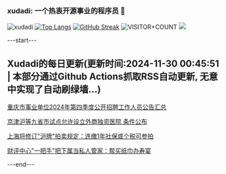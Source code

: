 ### xudadi: 一个热衷开源事业的程序员 👋

![xudadi](https://github-readme-stats-git-masterorgs-github-readme-stats-team.vercel.app/api?username=xudadi)
[![Top Langs](https://github-readme-stats.vercel.app/api/top-langs/?username=xudadi)](https://github.com/anuraghazra/github-readme-stats)
[![GitHub Streak](https://streak-stats.demolab.com?user=xudadi&locale=zh_Hans)](https://git.io/streak-stats)
![VISITOR+COUNT](https://komarev.com/ghpvc/?username=xudadi&label=VISITOR+COUNT)
![](https://raw.githubusercontent.com/xudadi/xudadi/main/assets/github-contribution-grid-snake.svg)


---start---

## Xudadi的每日更新(更新时间:2024-11-30 00:45:51 | 本部分通过Github Actions抓取RSS自动更新, 无意中实现了自动刷绿墙...)

[重庆市事业单位2024年第四季度公开招聘工作人员公告汇总](https://www.gongkaoleida.com/article/2212910)

[京津沪等九省市试点允许设立外商独资医院 条件公布](https://m.163.com/news/article/JI6DVF9R0514R9OJ.html)

[上海将修订"沪牌"拍卖规定：连缴1年社保或个税可参拍](https://m.163.com/news/article/JI67R36M0001899O.html)

[财评中心"一把手"把下属当私人管家：帮买纸巾办寿宴](https://m.163.com/news/article/JI5R33JH0514D3UH.html)

---end---

